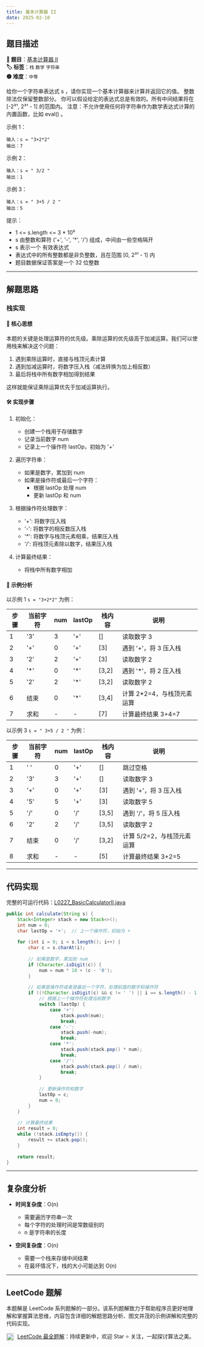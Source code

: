 ```yaml
---
title: 基本计算器 II
date: 2025-02-10
---
```


## 题目描述

**🔗 题目**：[基本计算器 II](https://leetcode.cn/problems/basic-calculator-ii/)  
**🏷️ 标签**：`栈` `数学` `字符串`  
**🟡 难度**：`中等`  

给你一个字符串表达式 s ，请你实现一个基本计算器来计算并返回它的值。
整数除法仅保留整数部分。
你可以假设给定的表达式总是有效的。所有中间结果将在 [-2³¹, 2³¹ - 1] 的范围内。
注意：不允许使用任何将字符串作为数学表达式计算的内置函数，比如 eval() 。

示例 1：
```
输入：s = "3+2*2"
输出：7
```

示例 2：
```
输入：s = " 3/2 "
输出：1
```

示例 3：
```
输入：s = " 3+5 / 2 "
输出：5
```

提示：
- 1 <= s.length <= 3 * 10⁵
- s 由整数和算符 ('+', '-', '*', '/') 组成，中间由一些空格隔开
- s 表示一个 有效表达式
- 表达式中的所有整数都是非负整数，且在范围 [0, 2³¹ - 1] 内
- 题目数据保证答案是一个 32 位整数

---

## 解题思路
### 栈实现

#### 📝 核心思想
本题的关键是处理运算符的优先级。乘除运算的优先级高于加减运算。我们可以使用栈来解决这个问题：
1. 遇到乘除运算时，直接与栈顶元素计算
2. 遇到加减运算时，将数字压入栈（减法转换为加上相反数）
3. 最后将栈中所有数字相加得到结果

这样就能保证乘除运算优先于加减运算执行。

#### 🛠️ 实现步骤
1. 初始化：
   - 创建一个栈用于存储数字
   - 记录当前数字 num
   - 记录上一个操作符 lastOp，初始为 '+'

2. 遍历字符串：
   - 如果是数字，累加到 num
   - 如果是操作符或最后一个字符：
     * 根据 lastOp 处理 num
     * 更新 lastOp 和 num

3. 根据操作符处理数字：
   - '+': 将数字压入栈
   - '-': 将数字的相反数压入栈
   - '*': 将数字与栈顶元素相乘，结果压入栈
   - '/': 将栈顶元素除以数字，结果压入栈

4. 计算最终结果：
   - 将栈中所有数字相加

#### 🧩 示例分析
以示例 1 `s = "3+2*2"` 为例：

| 步骤 | 当前字符 | num | lastOp | 栈内容 | 说明 |
|-----|---------|-----|--------|--------|------|
| 1 | '3' | 3 | '+' | [] | 读取数字 3 |
| 2 | '+' | 0 | '+' | [3] | 遇到 '+'，将 3 压入栈 |
| 3 | '2' | 2 | '+' | [3] | 读取数字 2 |
| 4 | '*' | 0 | '*' | [3,2] | 遇到 '*'，将 2 压入栈 |
| 5 | '2' | 2 | '*' | [3,2] | 读取数字 2 |
| 6 | 结束 | 0 | '*' | [3,4] | 计算 2*2=4，与栈顶元素运算 |
| 7 | 求和 | - | - | [7] | 计算最终结果 3+4=7 |

以示例 3 `s = " 3+5 / 2 "` 为例：

| 步骤 | 当前字符 | num | lastOp | 栈内容 | 说明 |
|-----|---------|-----|--------|--------|------|
| 1 | ' ' | 0 | '+' | [] | 跳过空格 |
| 2 | '3' | 3 | '+' | [] | 读取数字 3 |
| 3 | '+' | 0 | '+' | [3] | 遇到 '+'，将 3 压入栈 |
| 4 | '5' | 5 | '+' | [3] | 读取数字 5 |
| 5 | '/' | 0 | '/' | [3,5] | 遇到 '/'，将 5 压入栈 |
| 6 | '2' | 2 | '/' | [3,5] | 读取数字 2 |
| 7 | 结束 | 0 | '/' | [3,2] | 计算 5/2=2，与栈顶元素运算 |
| 8 | 求和 | - | - | [5] | 计算最终结果 3+2=5 |

---

## 代码实现

完整的可运行代码：[L0227_BasicCalculatorII.java](../src/main/java/L0227_BasicCalculatorII.java)

```java
public int calculate(String s) {
    Stack<Integer> stack = new Stack<>();
    int num = 0;
    char lastOp = '+';  // 上一个操作符，初始为 +
    
    for (int i = 0; i < s.length(); i++) {
        char c = s.charAt(i);
        
        // 如果是数字，累加到 num
        if (Character.isDigit(c)) {
            num = num * 10 + (c - '0');
        }
        
        // 如果是操作符或者是最后一个字符，处理前面的数字和操作符
        if ((!Character.isDigit(c) && c != ' ') || i == s.length() - 1) {
            // 根据上一个操作符处理当前数字
            switch (lastOp) {
                case '+':
                    stack.push(num);
                    break;
                case '-':
                    stack.push(-num);
                    break;
                case '*':
                    stack.push(stack.pop() * num);
                    break;
                case '/':
                    stack.push(stack.pop() / num);
                    break;
            }
            
            // 更新操作符和数字
            lastOp = c;
            num = 0;
        }
    }
    
    // 计算最终结果
    int result = 0;
    while (!stack.isEmpty()) {
        result += stack.pop();
    }
    
    return result;
}
```

---

## 复杂度分析

- **时间复杂度**：O(n)
  - 需要遍历字符串一次
  - 每个字符的处理时间是常数级别的
  - n 是字符串的长度

- **空间复杂度**：O(n)
  - 需要一个栈来存储中间结果
  - 在最坏情况下，栈的大小可能达到 O(n)

---

## LeetCode 题解

本题解是 LeetCode 系列题解的一部分。该系列题解致力于帮助程序员更好地理解和掌握算法思维，内容包含详细的解题思路分析、图文并茂的示例讲解和完整的代码实现。

<img src="https://github.githubassets.com/images/modules/logos_page/GitHub-Mark.png" alt="GitHub" width="20" style="vertical-align: middle; margin-right: 5px"> [LeetCode 最全题解](https://github.com/LjyYano/LeetCode)：持续更新中，欢迎 Star ⭐️ 关注，一起探讨算法之美。 
